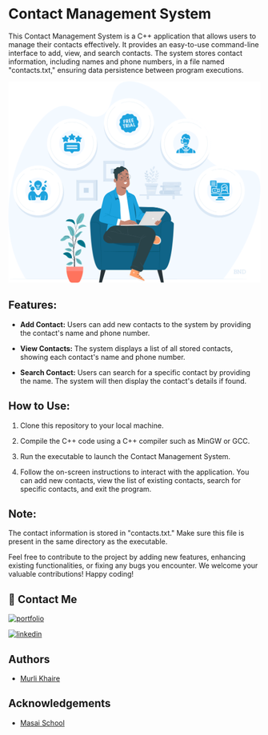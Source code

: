 # Contact Management System

This Contact Management System is a C++ application that allows users to manage their contacts effectively. It provides an easy-to-use command-line interface to add, view, and search contacts. The system stores contact information, including names and phone numbers, in a file named "contacts.txt," ensuring data persistence between program executions.

![img](https://github.com/Murli0399/Contact_Management_System/blob/33a32a4c4a994593ff7c9122242d7b0f67bbd743/Img/best-crm-software.png)

## Features:

- **Add Contact:** Users can add new contacts to the system by providing the contact's name and phone number.

- **View Contacts:** The system displays a list of all stored contacts, showing each contact's name and phone number.

- **Search Contact:** Users can search for a specific contact by providing the name. The system will then display the contact's details if found.

## How to Use:

1. Clone this repository to your local machine.

2. Compile the C++ code using a C++ compiler such as MinGW or GCC.

3. Run the executable to launch the Contact Management System.

4. Follow the on-screen instructions to interact with the application. You can add new contacts, view the list of existing contacts, search for specific contacts, and exit the program.

## Note:

The contact information is stored in "contacts.txt." Make sure this file is present in the same directory as the executable.

Feel free to contribute to the project by adding new features, enhancing existing functionalities, or fixing any bugs you encounter. We welcome your valuable contributions! Happy coding!

## 🔗 Contact Me
[![portfolio](https://img.shields.io/badge/my_portfolio-000?style=for-the-badge&logo=ko-fi&logoColor=white)](https://murli0399.github.io/)

[![linkedin](https://img.shields.io/badge/linkedin-0A66C2?style=for-the-badge&logo=linkedin&logoColor=white)](https://www.linkedin.com/in/murli-khaire/)


## Authors

- [Murli Khaire](https://github.com/Murli0399)

## Acknowledgements

- [Masai School](https://www.masaischool.com/)
